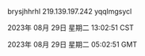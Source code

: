 brysjhhrhl 219.139.197.242 yqqlmgsycl

2023年 08月 29日 星期二 13:02:51 CST

2023年 08月 29日 星期二 05:02:51 GMT
